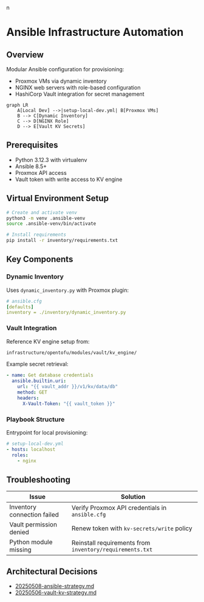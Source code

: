 n 
# Ansible Infrastructure Automation

## Overview
Modular Ansible configuration for provisioning:
- Proxmox VMs via dynamic inventory
- NGINX web servers with role-based configuration
- HashiCorp Vault integration for secret management

```mermaid
graph LR
    A[Local Dev] -->|setup-local-dev.yml| B[Proxmox VMs]
    B --> C[Dynamic Inventory]
    C --> D[NGINX Role]
    D --> E[Vault KV Secrets]
```

## Prerequisites
- Python 3.12.3 with virtualenv
- Ansible 8.5+
- Proxmox API access
- Vault token with write access to KV engine

## Virtual Environment Setup
```bash
# Create and activate venv
python3 -m venv .ansible-venv
source .ansible-venv/bin/activate

# Install requirements
pip install -r inventory/requirements.txt
```

## Key Components

### Dynamic Inventory
Uses `dynamic_inventory.py` with Proxmox plugin:
```yaml
# ansible.cfg
[defaults]
inventory = ./inventory/dynamic_inventory.py
```

### Vault Integration
Reference KV engine setup from:
```bash
infrastructure/opentofu/modules/vault/kv_engine/
```

Example secret retrieval:
```yaml
- name: Get database credentials
  ansible.builtin.uri:
    url: "{{ vault_addr }}/v1/kv/data/db"
    method: GET
    headers:
      X-Vault-Token: "{{ vault_token }}"
```

### Playbook Structure
Entrypoint for local provisioning:
```yaml
# setup-local-dev.yml
- hosts: localhost
  roles:
    - nginx
```

## Troubleshooting
| Issue | Solution |
|-------|----------|
| Inventory connection failed | Verify Proxmox API credentials in `ansible.cfg` |
| Vault permission denied | Renew token with `kv-secrets/write` policy |
| Python module missing | Reinstall requirements from `inventory/requirements.txt` |

## Architectural Decisions
- [20250508-ansible-strategy.md](../docs/architecture/decisions/20250508-ansible-strategy.md)
- [20250506-vault-kv-strategy.md](../docs/architecture/decisions/20250506-vault-kv-strategy.md)